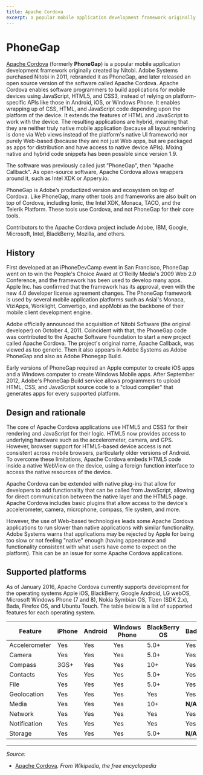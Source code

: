 ```yaml
---
title: Apache Cordova
excerpt: a popular mobile application development framework originally created by Nitobi
---
```


# PhoneGap

[Apache Cordova](http://phonegap.com/) (formerly **PhoneGap**) is a popular mobile application development framework originally created by Nitobi. Adobe Systems purchased Nitobi in 2011, rebranded it as PhoneGap, and later released an open source version of the software called Apache Cordova. Apache Cordova enables software programmers to build applications for mobile devices using JavaScript, HTML5, and CSS3, instead of relying on platform-specific APIs like those in Android, iOS, or Windows Phone. It enables wrapping up of CSS, HTML, and JavaScript code depending upon the platform of the device. It extends the features of HTML and JavaScript to work with the device. The resulting applications are hybrid, meaning that they are neither truly native mobile application (because all layout rendering is done via Web views instead of the platform's native UI framework) nor purely Web-based (because they are not just Web apps, but are packaged as apps for distribution and have access to native device APIs). Mixing native and hybrid code snippets has been possible since version 1.9.

The software was previously called just "PhoneGap", then "Apache Callback". As open-source software, Apache Cordova allows wrappers around it, such as Intel XDK or Appery.io.

PhoneGap is Adobe’s productized version and ecosystem on top of Cordova. Like PhoneGap, many other tools and frameworks are also built on top of Cordova, including Ionic, the Intel XDK, Monaca, TACO, and the Telerik Platform. These tools use Cordova, and not PhoneGap for their core tools.

Contributors to the Apache Cordova project include Adobe, IBM, Google, Microsoft, Intel, BlackBerry, Mozilla, and others.

## History

First developed at an iPhoneDevCamp event in San Francisco, PhoneGap went on to win the People's Choice Award at O'Reilly Media's 2009 Web 2.0 Conference, and the framework has been used to develop many apps. Apple Inc. has confirmed that the framework has its approval, even with the new 4.0 developer license agreement changes. The PhoneGap framework is used by several mobile application platforms such as Asial's Monaca, ViziApps, Worklight, Convertigo, and appMobi as the backbone of their mobile client development engine.

Adobe officially announced the acquisition of Nitobi Software (the original developer) on October 4, 2011. Coincident with that, the PhoneGap code was contributed to the Apache Software Foundation to start a new project called Apache Cordova. The project's original name, Apache Callback, was viewed as too generic. Then it also appears in Adobe Systems as Adobe PhoneGap and also as Adobe Phonegap Build.

Early versions of PhoneGap required an Apple computer to create iOS apps and a Windows computer to create Windows Mobile apps. After September 2012, Adobe's PhoneGap Build service allows programmers to upload HTML, CSS, and JavaScript source code to a "cloud compiler" that generates apps for every supported platform.

## Design and rationale

The core of Apache Cordova applications use HTML5 and CSS3 for their rendering and JavaScript for their logic. HTML5 now provides access to underlying hardware such as the accelerometer, camera, and GPS. However, browser support for HTML5-based device access is not consistent across mobile browsers, particularly older versions of Android. To overcome these limitations, Apache Cordova embeds HTML5 code inside a native WebView on the device, using a foreign function interface to access the native resources of the device.

Apache Cordova can be extended with native plug-ins that allow for developers to add functionality that can be called from JavaScript, allowing for direct communication between the native layer and the HTML5 page. Apache Cordova includes basic plugins that allow access to the device's accelerometer, camera, microphone, compass, file system, and more.

However, the use of Web-based technologies leads some Apache Cordova applications to run slower than native applications with similar functionality. Adobe Systems warns that applications may be rejected by Apple for being too slow or not feeling "native" enough (having appearance and functionality consistent with what users have come to expect on the platform). This can be an issue for some Apache Cordova applications.

## Supported platforms

As of January 2016, Apache Cordova currently supports development for the operating systems Apple iOS, BlackBerry, Google Android, LG webOS, Microsoft Windows Phone (7 and 8), Nokia Symbian OS, Tizen (SDK 2.x), Bada, Firefox OS, and Ubuntu Touch. The table below is a list of supported features for each operating system.

| Feature | iPhone | Android | Windows Phone | BlackBerry OS | Bada | Symbian | Tizen |
| --- | --- | --- | --- | --- | --- | --- | --- |
| Accelerometer | Yes | Yes | Yes | 5.0+ | Yes | Yes | Yes |
| Camera | Yes | Yes | Yes | 5.0+ | Yes | Yes | Yes |
| Compass | 3GS+ | Yes | Yes | 10+ | Yes | **N/A** | Yes |
| Contacts | Yes | Yes | Yes | 5.0+ | Yes | Yes | Yes |
| File | Yes | Yes | Yes | 5.0+ | Yes | **N/A** | Yes |
| Geolocation | Yes | Yes | Yes | Yes | Yes | Yes | Yes |
| Media | Yes | Yes | Yes | 10+ | **N/A** | **N/A** | Yes |
| Network | Yes | Yes | Yes | Yes | Yes | Yes | Yes |
| Notification | Yes | Yes | Yes | Yes | Yes | Yes | Yes |
| Storage | Yes | Yes | Yes | 5.0+ | **N/A** | Yes | Yes |

----------

*Source:*

- [Apache Cordova](https://en.wikipedia.org/wiki/Apache_Cordova)*. From Wikipedia, the free encyclopedia*
